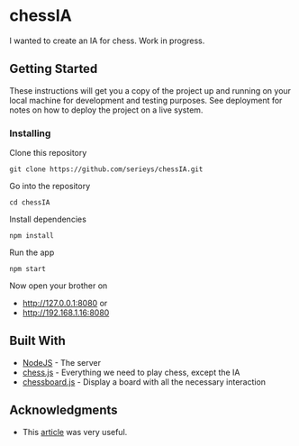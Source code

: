 # chessIA

I wanted to create an IA for chess. Work in progress.


## Getting Started

These instructions will get you a copy of the project up and running on your local machine for development and testing purposes. See deployment for notes on how to deploy the project on a live system.


### Installing

Clone this repository

```
git clone https://github.com/serieys/chessIA.git
```

Go into the repository

```
cd chessIA
```

Install dependencies

```
npm install
```

Run the app

```
npm start
```

Now open your brother on
* http://127.0.0.1:8080
or
* http://192.168.1.16:8080


## Built With

* [NodeJS](https://nodejs.org/en/) - The server
* [chess.js](https://github.com/jhlywa/chess.js) - Everything we need to play chess, except the IA
* [chessboard.js](https://github.com/oakmac/chessboardjs/) - Display a board with all the necessary interaction


## Acknowledgments

* This [article](https://medium.freecodecamp.org/simple-chess-ai-step-by-step-1d55a9266977) was very useful.

